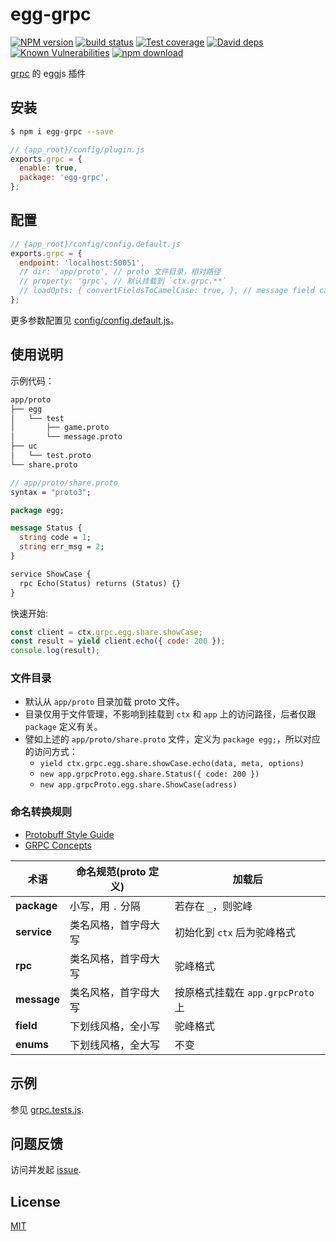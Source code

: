 # egg-grpc

[![NPM version][npm-image]][npm-url]
[![build status][travis-image]][travis-url]
[![Test coverage][codecov-image]][codecov-url]
[![David deps][david-image]][david-url]
[![Known Vulnerabilities][snyk-image]][snyk-url]
[![npm download][download-image]][download-url]

[npm-image]: https://img.shields.io/npm/v/egg-grpc.svg?style=flat-square
[npm-url]: https://npmjs.org/package/egg-grpc
[travis-image]: https://img.shields.io/travis/eggjs/egg-grpc.svg?style=flat-square
[travis-url]: https://travis-ci.org/eggjs/egg-grpc
[codecov-image]: https://img.shields.io/codecov/c/github/eggjs/egg-grpc.svg?style=flat-square
[codecov-url]: https://codecov.io/github/eggjs/egg-grpc?branch=master
[david-image]: https://img.shields.io/david/eggjs/egg-grpc.svg?style=flat-square
[david-url]: https://david-dm.org/eggjs/egg-grpc
[snyk-image]: https://snyk.io/test/npm/egg-grpc/badge.svg?style=flat-square
[snyk-url]: https://snyk.io/test/npm/egg-grpc
[download-image]: https://img.shields.io/npm/dm/egg-grpc.svg?style=flat-square
[download-url]: https://npmjs.org/package/egg-grpc

[grpc](http://www.grpc.io) 的 eggjs 插件

## 安装

```bash
$ npm i egg-grpc --save
```

```js
// {app_root}/config/plugin.js
exports.grpc = {
  enable: true,
  package: 'egg-grpc',
};
```

## 配置

```js
// {app_root}/config/config.default.js
exports.grpc = {
  endpoint: 'localhost:50051',
  // dir: 'app/proto', // proto 文件目录，相对路径
  // property: 'grpc', // 默认挂载到 `ctx.grpc.**`
  // loadOpts: { convertFieldsToCamelCase: true, }, // message field case: `string user_name` -> `userName`
};
```

更多参数配置见 [config/config.default.js](config/config.default.js)。

## 使用说明

示例代码：

```bash
app/proto
├── egg
│   └── test
│       ├── game.proto
│       └── message.proto
├── uc
│   └── test.proto
└── share.proto
```

```protobuf
// app/proto/share.proto
syntax = "proto3";

package egg;

message Status {
  string code = 1;
  string err_msg = 2;
}

service ShowCase {
  rpc Echo(Status) returns (Status) {}
}
```

快速开始:

```js
const client = ctx.grpc.egg.share.showCase;
const result = yield client.echo({ code: 200 });
console.log(result);
```

### 文件目录

- 默认从 `app/proto` 目录加载 proto 文件。
- 目录仅用于文件管理，不影响到挂载到 `ctx` 和 `app` 上的访问路径，后者仅跟 `package` 定义有关。
- 譬如上述的 `app/proto/share.proto` 文件，定义为 `package egg;`，所以对应的访问方式：
  - `yield ctx.grpc.egg.share.showCase.echo(data, meta, options)`
  - `new app.grpcProto.egg.share.Status({ code: 200 })`
  - `new app.grpcProto.egg.share.ShowCase(adress)`

### 命名转换规则

- [Protobuff Style Guide](https://developers.google.com/protocol-buffers/docs/style)
- [GRPC Concepts](http://www.grpc.io/docs/guides/concepts.html)

| 术语          | 命名规范(proto 定义) | 加载后                       |
| ----------- | -------------- | ------------------------- |
| **package** | 小写，用 `.` 分隔    | 若存在 `_`，则驼峰               |
| **service** | 类名风格，首字母大写     | 初始化到 `ctx` 后为驼峰格式         |
| **rpc**     | 类名风格，首字母大写     | 驼峰格式                      |
| **message** | 类名风格，首字母大写     | 按原格式挂载在 `app.grpcProto` 上 |
| **field**   | 下划线风格，全小写      | 驼峰格式                      |
| **enums**   | 下划线风格，全大写      | 不变                        |


## 示例

参见 [grpc.tests.js](test/grpc.tests.js).

## 问题反馈

访问并发起 [issue](https://github.com/eggjs/egg/issues).

## License

[MIT](LICENSE)
